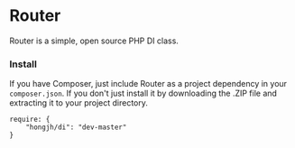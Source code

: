 Router
=====

Router is a simple, open source PHP DI class. 

### Install

If you have Composer, just include Router as a project dependency in your `composer.json`. If you don't just install it by downloading the .ZIP file and extracting it to your project directory.

```
require: {
    "hongjh/di": "dev-master"
}
```

